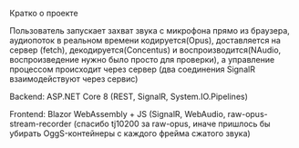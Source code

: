 Кратко о проекте

Пользователь запускает захват звука с микрофона прямо из браузера, аудиопоток в реальном времени кодируется(Opus), доставляется на сервер (fetch), декодируется(Concentus) и воспроизводится(NAudio, воспроизведение нужно было просто для проверки), а управление процессом происходит через сервер (два соединения SignalR взаимодействуют через сервис) 

Backend: ASP.NET Core 8 (REST, SignalR, System.IO.Pipelines)

Frontend: Blazor WebAssembly + JS (SignalR, WebAudio, raw-opus-stream-recorder (спасибо tj10200 за raw-opus, иначе пришлось бы убирать OggS-контейнеры с каждого фрейма сжатого звука)
